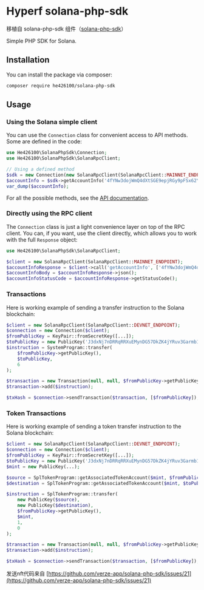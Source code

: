 # Hyperf solana-php-sdk

移植自 solana-php-sdk 组件（[solana-php-sdk](https://github.com/verze-app/solana-php-sdk )）


Simple PHP SDK for Solana.

## Installation

You can install the package via composer:

```bash
composer require he426100/solana-php-sdk
```

## Usage

### Using the Solana simple client

You can use the `Connection` class for convenient access to API methods. Some are defined in the code:

```php
use He426100\SolanaPhpSdk\Connection;
use He426100\SolanaPhpSdk\SolanaRpcClient;

// Using a defined method
$sdk = new Connection(new SolanaRpcClient(SolanaRpcClient::MAINNET_ENDPOINT));
$accountInfo = $sdk->getAccountInfo('4fYNw3dojWmQ4dXtSGE9epjRGy9pFSx62YypT7avPYvA');
var_dump($accountInfo);
```

For all the possible methods, see the [API documentation](https://docs.solana.com/developing/clients/jsonrpc-api).

### Directly using the RPC client

The `Connection` class is just a light convenience layer on top of the RPC client. You can, if you want, use the client directly, which allows you to work with the full `Response` object:

```php
use He426100\SolanaPhpSdk\SolanaRpcClient;

$client = new SolanaRpcClient(SolanaRpcClient::MAINNET_ENDPOINT);
$accountInfoResponse = $client->call('getAccountInfo', ['4fYNw3dojWmQ4dXtSGE9epjRGy9pFSx62YypT7avPYvA']);
$accountInfoBody = $accountInfoResponse->json();
$accountInfoStatusCode = $accountInfoResponse->getStatusCode();
``````

### Transactions

Here is working example of sending a transfer instruction to the Solana blockchain:

```php
$client = new SolanaRpcClient(SolanaRpcClient::DEVNET_ENDPOINT);
$connection = new Connection($client);
$fromPublicKey = KeyPair::fromSecretKey([...]);
$toPublicKey = new PublicKey('J3dxNj7nDRRqRRXuEMynDG57DkZK4jYRuv3Garmb1i99');
$instruction = SystemProgram::transfer(
    $fromPublicKey->getPublicKey(),
    $toPublicKey,
    6
);

$transaction = new Transaction(null, null, $fromPublicKey->getPublicKey());
$transaction->add($instruction);

$txHash = $connection->sendTransaction($transaction, [$fromPublicKey]);
```

### Token Transactions

Here is working example of sending a token transfer instruction to the Solana blockchain:

```php
$client = new SolanaRpcClient(SolanaRpcClient::DEVNET_ENDPOINT);
$connection = new Connection($client);
$fromPublicKey = KeyPair::fromSecretKey([...]);
$toPublicKey = new PublicKey('J3dxNj7nDRRqRRXuEMynDG57DkZK4jYRuv3Garmb1i99');
$mint = new PublicKey(...);

$source = SplTokenProgram::getAssociatedTokenAccount($mint, $fromPublicKey->getPublicKey())['address'];
$destination = SplTokenProgram::getAssociatedTokenAccount($mint, $toPublicKey->getPublicKey())['address'];

$instruction = SplTokenProgram::transfer(
    new PublicKey($source), 
    new PublicKey($destination),
    $fromPublicKey->getPublicKey(),
    $mint,
    1,
    0
);

$transaction = new Transaction(null, null, $fromPublicKey->getPublicKey());
$transaction->add($instruction);

$txHash = $connection->sendTransaction($transaction, [$fromPublicKey]);
```
发送nft代码来自 [https://github.com/verze-app/solana-php-sdk/issues/21](https://github.com/verze-app/solana-php-sdk/issues/21)
